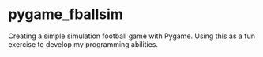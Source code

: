 # pygame_fballsim
Creating a simple simulation football game with Pygame. Using this as a fun exercise to develop my programming abilities.
